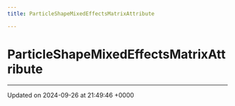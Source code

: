 ```yaml
---
title: ParticleShapeMixedEffectsMatrixAttribute

---
```


# ParticleShapeMixedEffectsMatrixAttribute





-------------------------------

Updated on 2024-09-26 at 21:49:46 +0000